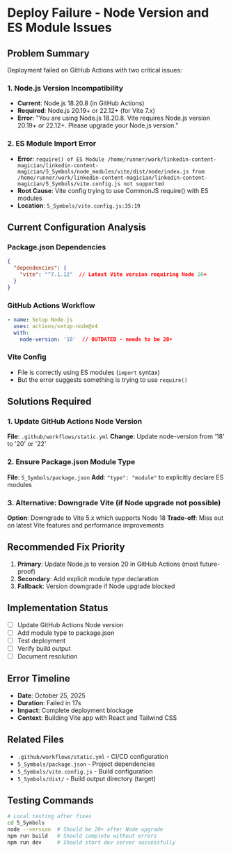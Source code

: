 # Deploy Failure - Node Version and ES Module Issues

## Problem Summary
Deployment failed on GitHub Actions with two critical issues:

### 1. Node.js Version Incompatibility
- **Current**: Node.js 18.20.8 (in GitHub Actions)
- **Required**: Node.js 20.19+ or 22.12+ (for Vite 7.x)
- **Error**: "You are using Node.js 18.20.8. Vite requires Node.js version 20.19+ or 22.12+. Please upgrade your Node.js version."

### 2. ES Module Import Error
- **Error**: `require() of ES Module /home/runner/work/linkedin-content-magician/linkedin-content-magician/5_Symbols/node_modules/vite/dist/node/index.js from /home/runner/work/linkedin-content-magician/linkedin-content-magician/5_Symbols/vite.config.js not supported`
- **Root Cause**: Vite config trying to use CommonJS require() with ES modules
- **Location**: `5_Symbols/vite.config.js:35:19`

## Current Configuration Analysis

### Package.json Dependencies
```json
{
  "dependencies": {
    "vite": "^7.1.12"  // Latest Vite version requiring Node 20+
  }
}
```

### GitHub Actions Workflow
```yaml
- name: Setup Node.js
  uses: actions/setup-node@v4
  with:
    node-version: '18'  // OUTDATED - needs to be 20+
```

### Vite Config
- File is correctly using ES modules (`import` syntax)
- But the error suggests something is trying to use `require()`

## Solutions Required

### 1. Update GitHub Actions Node Version
**File**: `.github/workflows/static.yml`
**Change**: Update node-version from '18' to '20' or '22'

### 2. Ensure Package.json Module Type
**File**: `5_Symbols/package.json`
**Add**: `"type": "module"` to explicitly declare ES modules

### 3. Alternative: Downgrade Vite (if Node upgrade not possible)
**Option**: Downgrade to Vite 5.x which supports Node 18
**Trade-off**: Miss out on latest Vite features and performance improvements

## Recommended Fix Priority
1. **Primary**: Update Node.js to version 20 in GitHub Actions (most future-proof)
2. **Secondary**: Add explicit module type declaration
3. **Fallback**: Version downgrade if Node upgrade blocked

## Implementation Status
- [ ] Update GitHub Actions Node version
- [ ] Add module type to package.json
- [ ] Test deployment
- [ ] Verify build output
- [ ] Document resolution

## Error Timeline
- **Date**: October 25, 2025
- **Duration**: Failed in 17s
- **Impact**: Complete deployment blockage
- **Context**: Building Vite app with React and Tailwind CSS

## Related Files
- `.github/workflows/static.yml` - CI/CD configuration
- `5_Symbols/package.json` - Project dependencies
- `5_Symbols/vite.config.js` - Build configuration
- `5_Symbols/dist/` - Build output directory (target)

## Testing Commands
```bash
# Local testing after fixes
cd 5_Symbols
node --version  # Should be 20+ after Node upgrade
npm run build   # Should complete without errors
npm run dev     # Should start dev server successfully
```